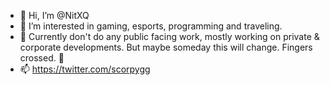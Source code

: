 - 👋 Hi, I’m @NitXQ
- 👀 I’m interested in gaming, esports, programming and traveling. 
- 🫠 Currently don't do any public facing work, mostly working on private & corporate developments. But maybe someday this will change. Fingers crossed. 🤞	
- 📫 https://twitter.com/scorpygg
